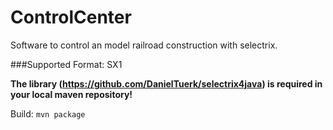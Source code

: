 ControlCenter
=============

Software to control an model railroad construction with selectrix.

###Supported Format: SX1

**The library (https://github.com/DanielTuerk/selectrix4java) is required in your local maven repository!**

Build: ```mvn package```
